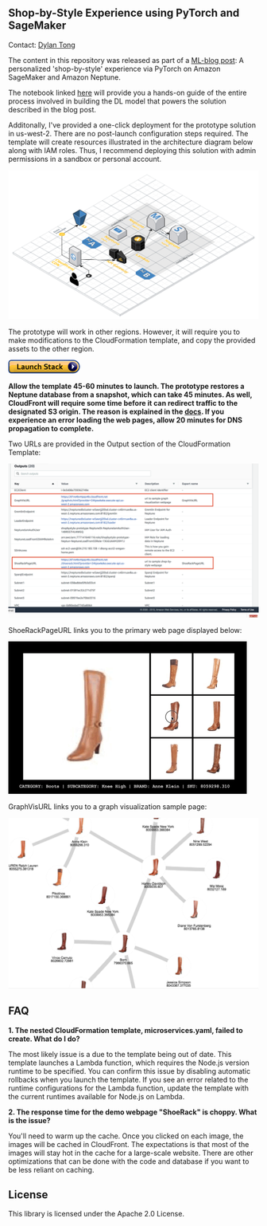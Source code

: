 ## Shop-by-Style Experience using PyTorch and SageMaker

Contact: [Dylan Tong](mailto:dylatong@amazon.com)

The content in this repository was released as part of a [ML-blog post](https://amazon.awsapps.com/workdocs/index.html#/document/c557cbefa1f643b1ed3aade699052edbc3a1e6192e7c1a4fc24ede027105253f): A personalized 'shop-by-style' experience via PyTorch on Amazon SageMaker and Amazon Neptune.

The notebook linked [here](https://github.com/aws-samples/aws-sagemaker-pytorch-shop-by-style/blob/master/notebooks/shop-by-style-model-on-pytorch.ipynb) will provide you a hands-on guide of the entire process involved in building the DL model that powers the solution described in the blog post. 

Additonally, I've provided a one-click deployment for the prototype solution in us-west-2. There are no post-launch configuration steps required. The template will create resources illustrated in the architecture diagram below along with IAM roles. Thus, I recommend deploying this solution with admin permissions in a sandbox or personal account.

![architecture](images/prototype-architecture.png)

The prototype will work in other regions. However, it will require you to make modifications to the CloudFormation template, and copy the provided assets to the other region.

<a href="https://console.aws.amazon.com/cloudformation/home?region=us-west-
2#/stacks/new?stackName=shopbystyle-prototype&templateURL=https://s3-us-west-
2.amazonaws.com/reinvent2018-sagemaker-pytorch/cloudformation/blog/shop-by-
style/shopbystyle-prototype.yaml">
![launch stack button](/images/cloudformation-launch-stack.png)</a>

**Allow the template 45-60 minutes to launch. The prototype restores a Neptune database from a snapshot, which can take 45 minutes. As well, CloudFront will require some time before it can redirect traffic to the designated S3 origin. The reason is explained in the [docs](https://docs.aws.amazon.com/AmazonS3/latest/dev/VirtualHosting.html). If you experience an error loading the web pages, allow 20 minutes for DNS propagation to complete.**

Two URLs are provided in the Output section of the CloudFormation Template:

![CF Output](/images/cf_outputs.png)

ShoeRackPageURL links you to the primary web page displayed below:

![Animated gif](/images/shopbystyle-ui-anim.gif)

GraphVisURL links you to a graph visualization sample page:

![Graph Viz](/images/graphvis.png)

## FAQ

**1. The nested CloudFormation template, microservices.yaml, failed to create. What do I do?**

 The most likely issue is a due to the template being out of date. This template launches a Lambda function, which requires the Node.js version runtime to be specified. You can confirm this issue by disabling automatic rollbacks when you launch the template. If you see an error related to the runtime configurations for the Lambda function, update the template with the current runtimes available for Node.js on Lambda.
 
 **2. The response time for the demo webpage "ShoeRack" is choppy. What is the issue?**

 You'll need to warm up the cache. Once you clicked on each image, the images will be cached in CloudFront. The expectations is that most of the images will stay hot in the cache for a large-scale website. There are other optimizations that can be done with the code and database if you want to be less reliant on caching.
 
## License

This library is licensed under the Apache 2.0 License. 
